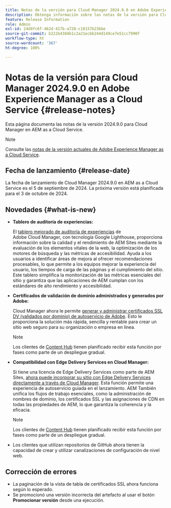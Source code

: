 ```yaml
---
title: Notas de la versión para Cloud Manager 2024.9.0 en Adobe Experience Manager as a Cloud Service
description: Obtenga información sobre las notas de la versión para Cloud Manager 2024.9.0 en AEM as a Cloud Service.
feature: Release Information
role: Admin
exl-id: 24d9fc6f-462d-417b-a728-c18157b23bbe
source-git-commit: b222b4384b1c2a21ecbb244d149ce7e51cc7990f
workflow-type: ht
source-wordcount: '367'
ht-degree: 100%

---
```


# Notas de la versión para Cloud Manager 2024.9.0 en Adobe Experience Manager as a Cloud Service {#release-notes}

Esta página documenta las notas de la versión 2024.9.0 para Cloud Manager en AEM as a Cloud Service.

>[!NOTE]
>
>Consulte las [notas de la versión actuales de Adobe Experience Manager as a Cloud Service](/help/release-notes/release-notes-cloud/release-notes-current.md).

## Fecha de lanzamiento {#release-date}

La fecha de lanzamiento de Cloud Manager 2024.9.0 en AEM as a Cloud Service es el 5 de septiembre de 2024. La próxima versión está planificada para el 3 de octubre de 2024.

## Novedades {#what-is-new}

* **Tablero de auditoría de experiencias:**

  El [tablero mejorado de auditoría de experiencias](/help/implementing/cloud-manager/experience-audit-dashboard.md) de Adobe Cloud Manager, con tecnología Google Lighthouse, proporciona información sobre la calidad y el rendimiento de AEM Sites mediante la evaluación de los elementos vitales de la web, la optimización de los motores de búsqueda y las métricas de accesibilidad. Ayuda a los usuarios a identificar áreas de mejora al ofrecer recomendaciones procesables, lo que permite a los equipos mejorar la experiencia del usuario, los tiempos de carga de las páginas y el cumplimiento del sitio. Este tablero simplifica la monitorización de las métricas esenciales del sitio y garantiza que las aplicaciones de AEM cumplan con los estándares de alto rendimiento y accesibilidad.

* **Certificados de validación de dominio administrados y generados por Adobe:**

  Cloud Manager ahora le permite [generar y administrar certificados SSL DV (validados por dominio) de autoservicio de Adobe](/help/implementing/cloud-manager/managing-ssl-certifications/add-ssl-certificate.md). Esto le proporciona la solución más rápida, sencilla y rentable para crear un sitio web seguro para su organización o empresa en línea. <!-- CMGR-52403 -->

  >[!NOTE]
  >
  >Los clientes de [Content Hub](/help/assets/product-overview.md) tienen planificado recibir esta función por fases como parte de un despliegue gradual.

* **Compatibilidad con Edge Delivery Services en Cloud Manager:**

  Si tiene una licencia de Edge Delivery Services como parte de AEM Sites, [ahora puede incorporar su sitio con Edge Delivery Services directamente a través de Cloud Manager](/help/implementing/cloud-manager/edge-delivery/introduction-to-edge-delivery-services.md). Esta función permite una experiencia de autoservicio guiada en el lanzamiento. AEM También unifica los flujos de trabajo esenciales, como la administración de nombres de dominio, los certificados SSL y las asignaciones de CDN en todas las propiedades de AEM, lo que garantiza la coherencia y la eficacia. <!-- CMGR-49859 -->

  >[!NOTE]
  >
  >Los clientes de [Content Hub](/help/assets/product-overview.md) tienen planificado recibir esta función por fases como parte de un despliegue gradual.

* Los clientes que utilizan repositorios de GitHub ahora tienen la capacidad de crear y utilizar canalizaciones de configuración de nivel web. <!--( KEEP IN? SP: YES CMGR-59046 and Slack https://cq-dev.slack.com/archives/C07LFP5BZ2L/p1725407057847379 ) -->

<!--
## Early adoption program {#early-adoption}

For a chance to test some upcoming features, be a part of Adobe's early adoption program. -->


## Corrección de errores

* La paginación de la vista de tabla de certificados SSL ahora funciona según lo esperado. <!-- (CMGR-60804 - [UI] Pagination doesn't work for ssl certificates) -->
* Se promocionó una versión incorrecta del artefacto al usar el botón **Promocionar versión** desde una ejecución. <!-- ( KEEP IN? SP: YES CMGR-59519 and Slack https://cq-dev.slack.com/archives/C07LFPN2R08/p1725408253474129 ) -->

<!-- * Slack message says next release? SP: REMOVE (Leave in for now) SSL Certificates table in Cloud Manager now enables pagination in the user experience. ( https://jira.corp.adobe.com/browse/CMGR-61041 and Slack https://cq-dev.slack.com/archives/C07LFRE9QJU/p1725408553760009 ) --<>
